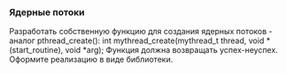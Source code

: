 
### Ядерные потоки
Разработать собственную функцию для создания ядерных потоков - аналог pthread_create():
int mythread_create(mythread_t thread, void *(start_routine), void *arg);
Функция должна возвращать успех-неуспех. Оформите реализацию в виде библиотеки.
